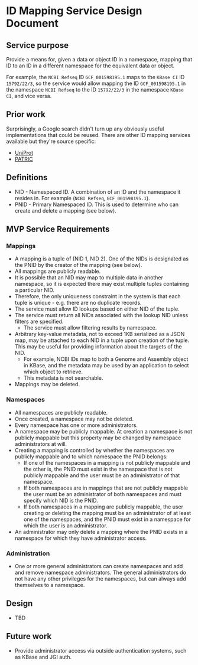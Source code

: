 # ID Mapping Service Design Document

## Service purpose

Provide a means for, given a data or object ID in a namespace, mapping that ID to an ID in a
different namespace for the equivalent data or object.

For example, the `NCBI Refseq` ID `GCF_001598195.1` maps to the `KBase CI` ID `15792/22/3`,
so the service would allow mapping the ID `GCF_001598195.1` in the namespace `NCBI Refseq`
to the ID `15792/22/3` in the namespace `KBase CI`, and vice versa.


## Prior work

Surprisingly, a Google search didn't turn up any obviously useful implementations that could be
reused. There are other ID mapping services available but they're source specific:

* [UniProt](https://www.uniprot.org/mapping/)
* [PATRIC](https://docs.patricbrc.org/user_guide/genome_feature_data_and_tools/id_mapping_tool.html)

## Definitions

* NID - Namespaced ID. A combination of an ID and the namespace it resides in. For example
  (`NCBI Refseq`, `GCF_001598195.1`).
* PNID - Primary Namespaced ID. This is used to determine who can create and delete a mapping (see
  below).

## MVP Service Requirements

### Mappings

* A mapping is a tuple of (NID 1, NID 2). One of the NIDs is designated as the PNID by the 
  creator of the mapping (see below).
* All mappings are publicly readable.
* It is possible that an NID may map to multiple data in another namespace, so
  it is expected there may exist multiple tuples containing a particular NID.
* Therefore, the only uniqueness constraint in the system is that each tuple is unique - e.g.
  there are no duplicate records.
* The service must allow ID lookups based on either NID of the tuple.
* The service must return all NIDs associated with the lookup NID unless filters are specified.
  * The service must allow filtering results by namespace.
* Arbitrary key-value metadata, not to exceed 1KB serialized as a JSON map,
  may be attached to each NID in a tuple upon creation of the tuple. This may be useful for
  providing information about the targets of the NID.
  * For example, NCBI IDs map to both a Genome and Assembly object in KBase, and the metadata
   may be used by an application to select which object to retrieve.
  * This metadata is not searchable.
* Mappings may be deleted.

### Namespaces

* All namespaces are publicly readable.
* Once created, a namespace may not be deleted.
* Every namespace has one or more administrators.
* A namespace may be publicly mappable. At creation a namespace is not publicly mappable but
  this property may be changed by namespace administrators at will.
* Creating a mapping is controlled by whether the namespaces are publicly mappable and
  to which namespace the PNID belongs:
  * If one of the namespaces in a mapping is not publicly mappable and the other is, the PNID
   must exist in the namespace that is not publicly mappable and the user must be an
   administrator of that namespace.
  * If both namespaces are in mappings that are not publicly mappable the user must be an
   administrator of both namespaces and must specify which NID is the PNID.
  * If both namespaces in a mapping are publicly mappable, the user creating or deleting the
   mapping must be an administrator of at least one of the namespaces, and the PNID must exist
   in a namespace for which the user is an administrator.
* An administrator may only delete a mapping where the PNID exists in a namespace for which they
  have administrator access.

### Administration

* One or more general administrators can create namespaces and add and
  remove namespace administrators. The general administrators do not have any other privileges for
  the namespaces, but can always add themselves to a namespace.

## Design

* TBD

## Future work

* Provide administrator access via outside authentication systems, such as KBase and JGI auth.

